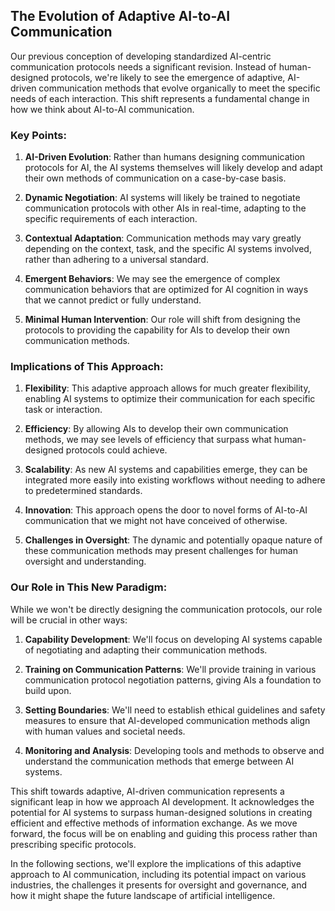 ## The Evolution of Adaptive AI-to-AI Communication

Our previous conception of developing standardized AI-centric communication protocols needs a significant revision. Instead of human-designed protocols, we're likely to see the emergence of adaptive, AI-driven communication methods that evolve organically to meet the specific needs of each interaction. This shift represents a fundamental change in how we think about AI-to-AI communication.

### Key Points:

1. **AI-Driven Evolution**: Rather than humans designing communication protocols for AI, the AI systems themselves will likely develop and adapt their own methods of communication on a case-by-case basis.

2. **Dynamic Negotiation**: AI systems will likely be trained to negotiate communication protocols with other AIs in real-time, adapting to the specific requirements of each interaction.

3. **Contextual Adaptation**: Communication methods may vary greatly depending on the context, task, and the specific AI systems involved, rather than adhering to a universal standard.

4. **Emergent Behaviors**: We may see the emergence of complex communication behaviors that are optimized for AI cognition in ways that we cannot predict or fully understand.

5. **Minimal Human Intervention**: Our role will shift from designing the protocols to providing the capability for AIs to develop their own communication methods.

### Implications of This Approach:

1. **Flexibility**: This adaptive approach allows for much greater flexibility, enabling AI systems to optimize their communication for each specific task or interaction.

2. **Efficiency**: By allowing AIs to develop their own communication methods, we may see levels of efficiency that surpass what human-designed protocols could achieve.

3. **Scalability**: As new AI systems and capabilities emerge, they can be integrated more easily into existing workflows without needing to adhere to predetermined standards.

4. **Innovation**: This approach opens the door to novel forms of AI-to-AI communication that we might not have conceived of otherwise.

5. **Challenges in Oversight**: The dynamic and potentially opaque nature of these communication methods may present challenges for human oversight and understanding.

### Our Role in This New Paradigm:

While we won't be directly designing the communication protocols, our role will be crucial in other ways:

1. **Capability Development**: We'll focus on developing AI systems capable of negotiating and adapting their communication methods.

2. **Training on Communication Patterns**: We'll provide training in various communication protocol negotiation patterns, giving AIs a foundation to build upon.

3. **Setting Boundaries**: We'll need to establish ethical guidelines and safety measures to ensure that AI-developed communication methods align with human values and societal needs.

4. **Monitoring and Analysis**: Developing tools and methods to observe and understand the communication methods that emerge between AI systems.

This shift towards adaptive, AI-driven communication represents a significant leap in how we approach AI development. It acknowledges the potential for AI systems to surpass human-designed solutions in creating efficient and effective methods of information exchange. As we move forward, the focus will be on enabling and guiding this process rather than prescribing specific protocols.

In the following sections, we'll explore the implications of this adaptive approach to AI communication, including its potential impact on various industries, the challenges it presents for oversight and governance, and how it might shape the future landscape of artificial intelligence.